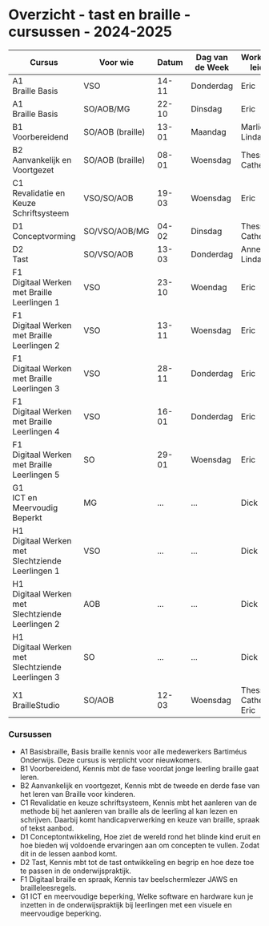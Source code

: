 # Overzicht - tast en braille - cursussen - 2024-2025

| Cursus                                               | Voor wie         | Datum | Dag van de Week | Workshop leider                | Waar   | Tijd        | Ruimte | online <br> voorbereiding | Max |
|------------------------------------------------------|------------------|-------|-----------------|--------------------------------|--------|-------------|--------|---------------------------|-----|
| A1 <br>Braille Basis                                 | VSO              | 14-11 | Donderdag       | Eric                           | Zeist  | 14:45-17:00 | ...    | Ja                        | 10  |
| A1 <br>Braille Basis                                 | SO/AOB/MG        | 22-10 | Dinsdag         | Eric                           | Zeist  | 14:45-17:00 | ...    | Ja                        | 10  |
| B1 <br>Voorbereidend                                 | SO/AOB (braille) | 13-01 | Maandag         | Marlies <br>Linda              | Lochem | 14:45-17:00 | ...    | Ja                        | 10  |
| B2 <br>Aanvankelijk en Voortgezet                    | SO/AOB (braille) | 08-01 | Woensdag        | Thessa <br>Cathelijne          | Zeist  | 14:45-17:00 | ...    | Ja                        | 10  |
| C1 <br>Revalidatie en Keuze Schriftsysteem           | VSO/SO/AOB       | 19-03 | Woensdag        | Eric                           | Zeist  | 14:45-17:00 | ...    | Ja                        | 10  |
| D1 <br>Conceptvorming                                | SO/VSO/AOB/MG    | 04-02 | Dinsdag         | Thessa <br>Cathelijne          | Zeist  | 14:45-17:00 | ...    | Ja                        | 10  |
| D2 <br>Tast                                          | SO/VSO/AOB       | 13-03 | Donderdag       | Annetta <br>Linda              | Doorn  | 14:45-17:00 | ...    | Ja                        | 12  |
| F1 <br>Digitaal Werken met Braille Leerlingen 1      | VSO              | 23-10 | Woendag         | Eric                           | Zeist  | 14:45-17:00 | ...    | Neen                      | 6   |
| F1 <br>Digitaal Werken met Braille Leerlingen 2      | VSO              | 13-11 | Woensdag        | Eric                           | Zeist  | 14:45-17:00 | ...    | Neen                      | 6   |
| F1 <br>Digitaal Werken met Braille Leerlingen 3      | VSO              | 28-11 | Donderdag       | Eric                           | Zeist  | 14:45-17:00 | ...    | Neen                      | 6   |
| F1 <br>Digitaal Werken met Braille Leerlingen 4      | VSO              | 16-01 | Donderdag       | Eric                           | Zeist  | 14:45-17:00 | ...    | Neen                      | 6   |
| F1 <br>Digitaal Werken met Braille Leerlingen 5      | SO               | 29-01 | Woensdag        | Eric                           | Zeist  | 14:45-17:00 |        | Neen                      | 6   |
| G1 <br>ICT en Meervoudig Beperkt                     | MG               | ...   | ...             | Dick                           | ...    | ...         | ...    | ...                       | 10  |
| H1 <br>Digitaal Werken met Slechtziende Leerlingen 1 | VSO              | ...   | ...             | Dick                           | ...    | ...         | ...    | ...                       | 10  |
| H1 <br>Digitaal Werken met Slechtziende Leerlingen 2 | AOB              | ...   | ...             | Dick                           | ...    | ...         | ...    | ...                       | 10  |
| H1 <br>Digitaal Werken met Slechtziende Leerlingen 3 | SO               | ...   | ...             | Dick                           | ...    | ...         | ...    | ...                       | 10  |
| X1 <br>BrailleStudio                                 | SO/AOB           | 12-03 | Woensdag        | Thessa <br>Cathelijne <br>Eric | Zeist  | 14:45-17:00 |        | Neen                      | 6   |

<!--
| X2 <br>Leren door spelen | | | | | | |
-->

### Cursussen 
* A1 Basisbraille, Basis braille kennis voor alle medewerkers Bartiméus Onderwijs. Deze cursus is verplicht voor nieuwkomers.
* B1 Voorbereidend, Kennis mbt de fase voordat jonge leerling braille gaat leren.
* B2 Aanvankelijk en voortgezet, Kennis mbt de tweede en derde fase van het leren van Braille voor kinderen.
* C1 Revalidatie en keuze schriftsysteem, Kennis mbt het aanleren van de methode bij het aanleren van braille als de leerling al kan lezen en schrijven. Daarbij komt handicapverwerking en keuze van braille, spraak of tekst aanbod.
* D1 Conceptontwikkeling, Hoe ziet de wereld rond het blinde kind eruit en hoe bieden wij voldoende ervaringen aan om concepten te vullen. Zodat dit in de lessen aanbod komt.
* D2 Tast, Kennis mbt tot de tast ontwikkeling en begrip en hoe deze toe te passen in de onderwijspraktijk.
* F1 Digitaal braille en spraak, Kennis tav beelschermlezer JAWS en brailleleesregels. 
* G1 ICT en meervoudige beperking, Welke software en hardware kun je inzetten in de onderwijspraktijk bij leerlingen met een visuele en meervoudige beperking.

<!--
[website](https://tinyurl.com/begbart)
| X1 <br>braillestudio                      | mei            | Thessa Doosje<br>Eric de Quartel | Lochem | **nog onbekend**   |                       | x               |
-->
<!--
| ~~X1~~ <br>~~braillestudio~~              | ~~sept~~       | ~~Thessa~~<br>~~Eric~~        | ~~Zeist~~ | ~~plaatsgevonden~~ |                       |                 |
| ~~X3~~<br>~~LEGObraillebricks~~           | ~~studiedag~~  | ~~Annetta<br>Eric~~           |           | ~~plaatsgevonden~~ |                       |                 |
| ~~B2~~ <br>~~aanvankelijk en voortgezet~~ |                | ~~Thessa~~ <br>~~Cathelijne~~ |           |                    |                       |                 |
-->

